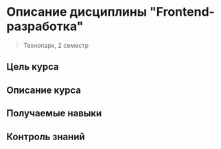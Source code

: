 # Описание дисциплины "Frontend-разработка"
> Технопарк, 2 семестр

## Цель курса

## Описание курса

## Получаемые навыки

## Контроль знаний


